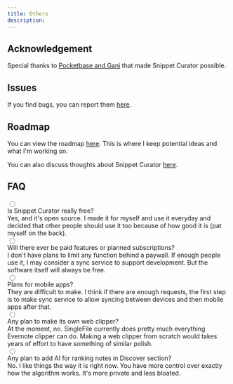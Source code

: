 ```yaml
---
title: Others
description: 
---
```


## Acknowledgement

Special thanks to [Pocketbase and Gani](https://pocketbase.io/) that made Snippet Curator possible. 

## Issues

If you find bugs, you can report them [here](hhttps://github.com/Snippet-Curator/snippet-curator/issues).

## Roadmap

You can view the roadmap [here](https://github.com/orgs/Snippet-Curator/projects/1). This is where I keep potential ideas and what I'm working on.

You can also discuss thoughts about Snippet Curator [here](https://github.com/Snippet-Curator/snippet-curator/discussions).


## FAQ

<div class="collapse collapse-plus bg-base-100 border border-base-300 text-lg">
  <input type="radio" name="my-accordion-3" />
  <div class="collapse-title font-semibold">Is Snippet Curator really free?</div>
  <div class="collapse-content">
  Yes, and it's open source. I made it for myself and use it everyday and decided that other people should use it too because of how good it is (pat myself on the back).
  </div>
</div>

<div class="collapse collapse-plus bg-base-100 border border-base-300 text-lg">
  <input type="radio" name="my-accordion-3" />
  <div class="collapse-title font-semibold">Will there ever be paid features or planned subscriptions?</div>
  <div class="collapse-content">
  I don't have plans to limit any function behind a paywall. If enough people use it, I may consider a sync service to support development. But the software itself will always be free.
  </div>
</div>

<div class="collapse collapse-plus bg-base-100 border border-base-300 text-lg">
  <input type="radio" name="my-accordion-3" />
  <div class="collapse-title font-semibold">Plans for mobile apps?</div>
  <div class="collapse-content">
  They are difficult to make. I think if there are enough requests, the first step is to make sync service to allow syncing between devices and then mobile apps after that. 
  </div>
</div>

<div class="collapse collapse-plus bg-base-100 border border-base-300 text-lg">
  <input type="radio" name="my-accordion-3" />
  <div class="collapse-title font-semibold">Any plan to make its own web clipper?</div>
  <div class="collapse-content">At the moment, no. SingleFile currently does pretty much everything Evernote clipper can do. Making a web clipper from scratch would takes years of effort to have something of similar polish.</div>
</div>

<div class="collapse collapse-plus bg-base-100 border border-base-300 text-lg">
  <input type="radio" name="my-accordion-3" />
  <div class="collapse-title font-semibold">Any plan to add AI for ranking notes in Discover section?</div>
  <div class="collapse-content">No. I like things the way it is right now. You have more control over exactly how the algorithm works. It's more private and less bloated.</div>
</div>
